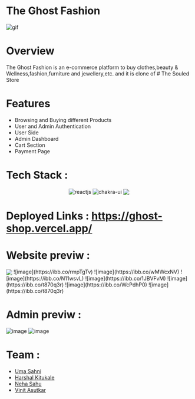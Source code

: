 # The Ghost Fashion

![gif](https://rct-211-b24.slack.com/files/U04REJWFWBD/F051GQW98UQ/the-ghost-fashion.gif)

# Overview
 The Ghost Fashion is an e-commerce platform to buy clothes,beauty & Wellness,fashion,furniture and jewellery,etc. and it is clone of # The Souled Store
 
# Features
<ul><li>Browsing and Buying different Products</li>
<li>User and Admin Authentication</li>
<li>User Side</li>
<li>Admin Dashboard</li>
<li>Cart Section</li>
<li>Payment Page</li></ul>


# Tech Stack :
 <div align='center'>
 <img src="https://img.shields.io/badge/React-20232A?style=for-the-badge&logo=react&logoColor=61DAFB"  align="center" alt="reactjs" />
   <img src = "https://img.shields.io/badge/chakra ui-%234ED1C5.svg?style=for-the-badge&logo=chakraui&logoColor=white" align="center" alt="chakra-ui"/>
    <img src="https://img.shields.io/badge/Firebase-039BE5?style=for-the-badge&logo=Firebase&logoColor=white" align='center' />
 </div>

# Deployed Links : https://ghost-shop.vercel.app/
# Website previw :
 <img src="https://ibb.co/rmpTgTv" align='center' />
![image](https://ibb.co/rmpTgTv)
![image](https://ibb.co/wMWcxNV)
![image](https://ibb.co/N11wsvL)
![image](https://ibb.co/1JBVFvM)
![image](https://ibb.co/t870q3r)
![image](https://ibb.co/WcPdhP0)
![image](https://ibb.co/t870q3r)

# Admin previw :
![image](https://ibb.co/1ZNGtwn)
![image](https://ibb.co/7z8GH8g)

# Team :
<ul>
<li><a href='https://github.com/UmaSahni'>Uma Sahni</a></li>
<li><a href='https://github.com/harshal-kitukale'>Harshal Kitukale</a></li>
<li><a href='https://github.com/1995Neha18'>Neha Sahu</a></li>
<li><a href='https://github.com/VinitAsutkar'>Vinit Asutkar</a></li>
</ul>


